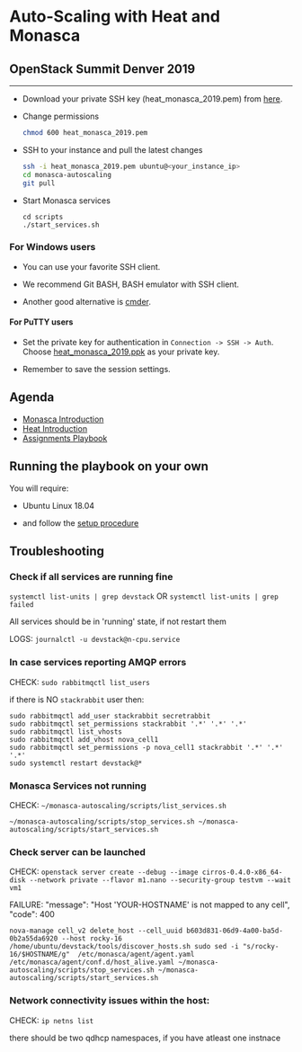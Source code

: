 # Auto-Scaling with Heat and Monasca
## OpenStack Summit Denver 2019

---

* Download your private SSH key (heat_monasca_2019.pem) from
  [here](https://drive.google.com/open?id=1ZDFWllrw5nuvUqAy7FktCOGnhrVOih3t).

* Change permissions

    ```bash
    chmod 600 heat_monasca_2019.pem
    ```

* SSH to your instance and pull the latest changes

    ```bash
    ssh -i heat_monasca_2019.pem ubuntu@<your_instance_ip>
    cd monasca-autoscaling
    git pull
    ```
* Start Monasca services

    ```
    cd scripts
    ./start_services.sh
    ```

### For Windows users

* You can use your favorite SSH client.

* We recommend Git BASH, BASH emulator with SSH client.

* Another good alternative is [cmder](http://cmder.net/).

#### For PuTTY users

* Set the private key for authentication in `Connection -> SSH -> Auth`.
  Choose [heat_monasca_2019.ppk](https://drive.google.com/open?id=1uMT6Eg6JBraMwmp95TyIUouPMjxsr7W_) as your private key.

* Remember to save the session settings.

## Agenda

* [Monasca Introduction](monasca_intro.md)
* [Heat Introduction](heat_intro.md)
* [Assignments Playbook](playbook.md)

## Running the playbook on your own

You will require:

* Ubuntu Linux 18.04

* and follow the [setup procedure](/environment/setup_steps)


## Troubleshooting 

### Check if all services are running fine

`systemctl list-units | grep devstack`
OR
`systemctl list-units | grep failed`

All services should be in 'running' state, if not restart them

LOGS: `journalctl -u devstack@n-cpu.service`

### In case services reporting AMQP errors

CHECK: `sudo rabbitmqctl list_users`

if there is NO `stackrabbit` user then:

```
sudo rabbitmqctl add_user stackrabbit secretrabbit
sudo rabbitmqctl set_permissions stackrabbit '.*' '.*' '.*'
sudo rabbitmqctl list_vhosts
sudo rabbitmqctl add_vhost nova_cell1
sudo rabbitmqctl set_permissions -p nova_cell1 stackrabbit '.*' '.*' '.*'
sudo systemctl restart devstack@*
```


### Monasca Services not running

CHECK: `~/monasca-autoscaling/scripts/list_services.sh`

`
~/monasca-autoscaling/scripts/stop_services.sh
~/monasca-autoscaling/scripts/start_services.sh
`



### Check server can be launched

CHECK: `openstack server create --debug --image cirros-0.4.0-x86_64-disk --network private --flavor m1.nano --security-group testvm --wait vm1`

FAILURE: "message": "Host 'YOUR-HOSTNAME' is not mapped to any cell", "code": 400

`
nova-manage cell_v2 delete_host --cell_uuid b603d831-06d9-4a00-ba5d-0b2a55da6920 --host rocky-16
/home/ubuntu/devstack/tools/discover_hosts.sh
sudo sed -i "s/rocky-16/$HOSTNAME/g"  /etc/monasca/agent/agent.yaml /etc/monasca/agent/conf.d/host_alive.yaml
~/monasca-autoscaling/scripts/stop_services.sh
~/monasca-autoscaling/scripts/start_services.sh
`


### Network connectivity issues within the host:


CHECK: `ip netns list`

there should be two qdhcp namespaces, if you have atleast one instnace
